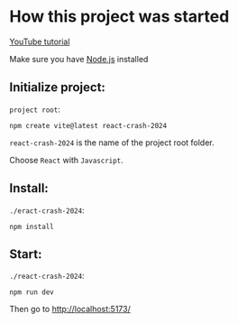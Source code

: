 # How this project was started

[YouTube tutorial](https://www.youtube.com/watch?v=LDB4uaJ87e0&)

Make sure you have [Node.js](https://nodejs.org/) installed

## Initialize project:

`project root`:
``` shell
npm create vite@latest react-crash-2024
```

`react-crash-2024` is the name of the project root folder.

Choose `React` with `Javascript`.

## Install:

`./eract-crash-2024`:
``` shell
npm install
```

## Start:

`./react-crash-2024`:
``` shell
npm run dev
```
Then go to <http://localhost:5173/>